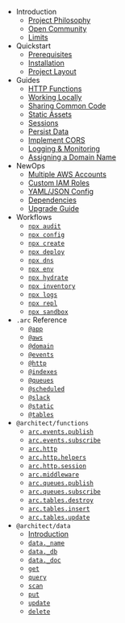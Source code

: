 - Introduction
  - [Project Philosophy](/intro/philosophy)
  - [Open Community](/intro/community)
  - [Limits](/intro/limits)
- Quickstart
  - [Prerequisites](/quickstart)
  - [Installation](/quickstart/install)
  - [Project Layout](/quickstart/arc-project-layout)
- Guides
  - [HTTP Functions](/guides/http)
  - [Working Locally](/guides/offline)
  - [Sharing Common Code](/guides/sharing-common-code)
  - [Static Assets](/guides/static-assets)
  - [Sessions](/guides/sessions)
  - [Persist Data](/guides/data)
  - [Implement CORS](/guides/cors)
  - [Logging & Monitoring](/guides/logging)
  - [Assigning a Domain Name](/guides/custom-dns)
- NewOps
  - [Multiple AWS Accounts](/guides/multiple-aws-accounts)
  - [Custom IAM Roles](/guides/iam)
  - [YAML/JSON Config](/guides/yaml-and-json)
  - [Dependencies](/guides/deps)
  - [Upgrade Guide](/guides/upgrade)
- Workflows
  - [`npx audit`](/reference/arc-audit)
  - [`npx config`](/reference/arc-config)
  - [`npx create`](/reference/arc-create)
  - [`npx deploy`](/reference/arc-deploy)
  - [`npx dns`](/reference/arc-dns)
  - [`npx env`](/reference/arc-env)
  - [`npx hydrate`](/reference/arc-hydrate)
  - [`npx inventory`](/reference/arc-inventory)
  - [`npx logs`](/reference/arc-logs)
  - [`npx repl`](/reference/arc-repl)
  - [`npx sandbox`](/reference/arc-sandbox)
- `.arc` Reference
  - [`@app`](/reference/app)
  - [`@aws`](/reference/aws)
  - [`@domain`](/reference/domain)
  - [`@events`](/reference/events)
  - [`@http`](/reference/http)
  - [`@indexes`](/reference/indexes)
  - [`@queues`](/reference/queues)
  - [`@scheduled`](/reference/scheduled)
  - [`@slack`](/reference/slack)
  - [`@static`](/reference/static)
  - [`@tables`](/reference/tables)
- `@architect/functions` 
  - [`arc.events.publish`](/reference/events-publish)
  - [`arc.events.subscribe`](/reference/events-subscribe)
  - [`arc.http`](/reference/http-functions)
  - [`arc.http.helpers`](/reference/http-helpers)
  - [`arc.http.session`](/reference/http-session)
  - [`arc.middleware`](/reference/middleware)
  - [`arc.queues.publish`](/reference/queues-publish)
  - [`arc.queues.subscribe`](/reference/queues-subscribe)
  - [`arc.tables.destroy`](/reference/tables-destroy)
  - [`arc.tables.insert`](/reference/tables-insert)
  - [`arc.tables.update`](/reference/tables-update)
- `@architect/data` 
  - [Introduction](/reference/data)
  - [`data._name`](/reference/data-name)
  - [`data._db`](/reference/data-db)
  - [`data._doc`](/reference/data-doc)
  - [`get`](/reference/data-get)
  - [`query`](/reference/data-query)
  - [`scan`](/reference/data-scan)
  - [`put`](/reference/data-put)
  - [`update`](/reference/data-update)
  - [`delete`](/reference/data-delete)

